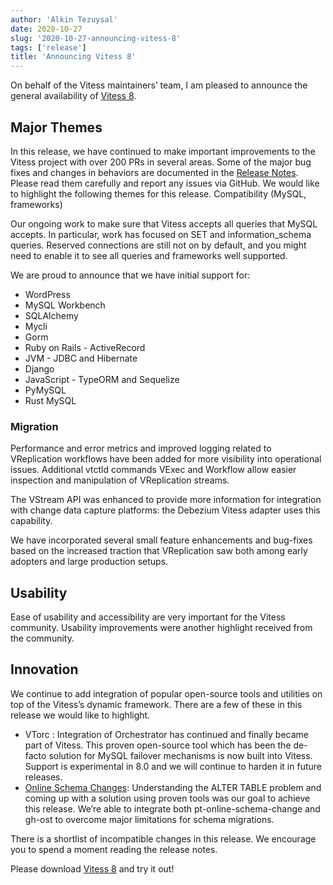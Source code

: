 ```yaml
---
author: 'Alkin Tezuysal'
date: 2020-10-27
slug: '2020-10-27-announcing-vitess-8'
tags: ['release']
title: 'Announcing Vitess 8'
---
```

On behalf of the Vitess maintainers’ team, I am pleased to announce the general availability of [Vitess 8](https://github.com/vitessio/vitess/releases/tag/v8.0.0).

## Major Themes
In this release, we have continued to make important improvements to the Vitess project with over 200 PRs in several areas. Some of the major bug fixes and changes in behaviors are documented in the [Release Notes](https://github.com/vitessio/vitess/blob/master/doc/releasenotes/8_0_0_release_notes.md). Please read them carefully and report any issues via GitHub. We would like to highlight the following themes for this release. 
Compatibility (MySQL, frameworks)

Our ongoing work to make sure that Vitess accepts all queries that MySQL accepts. In particular, work has focused on SET and information_schema queries. Reserved connections are still not on by default, and you might need to enable it to see all queries and frameworks well supported.

We are proud to announce that we have initial support for:
* WordPress
* MySQL Workbench
* SQLAlchemy
* Mycli
* Gorm
* Ruby on Rails - ActiveRecord
* JVM - JDBC and Hibernate
* Django 
* JavaScript -  TypeORM and Sequelize
* PyMySQL
* Rust MySQL

### Migration
Performance and error metrics and improved logging related to VReplication workflows have been added for more visibility into operational issues. Additional vtctld commands VExec and Workflow allow easier inspection and manipulation of VReplication streams. 

The VStream API was enhanced to provide more information for integration with change data capture platforms: the Debezium Vitess adapter uses this capability.

We have incorporated several small feature enhancements and bug-fixes based on the increased traction that VReplication saw both among early adopters and large production setups.

## Usability 
Ease of usability and accessibility are very important for the Vitess community. Usability improvements were another highlight received from the community. 

## Innovation
We continue to add integration of popular open-source tools and utilities on top of the Vitess’s dynamic framework. There are a few of these in this release we would like to highlight. 

* VTorc : Integration of Orchestrator has continued and finally became part of Vitess. This proven open-source tool which has been the de-facto solution for MySQL failover mechanisms is now built into Vitess. Support is experimental in 8.0 and we will continue to harden it in future releases.
* [Online Schema Changes](https://vitess.io/docs/user-guides/schema-changes/): Understanding the ALTER TABLE problem and coming up with a solution using proven tools was our goal to achieve this release. We’re able to integrate both pt-online-schema-change and gh-ost to overcome major limitations for schema migrations. 

There is a shortlist of incompatible changes in this release. We encourage you to spend a moment reading the release notes.

Please download [Vitess 8](https://github.com/vitessio/vitess/releases/tag/v8.0.0) and try it out!

